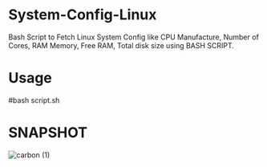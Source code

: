 # System-Config-Linux

Bash Script to Fetch Linux System Config like CPU Manufacture, Number of Cores, RAM Memory, Free RAM, Total disk size using BASH SCRIPT.

# Usage
  #bash script.sh
  
  
  
# SNAPSHOT
![carbon (1)](https://user-images.githubusercontent.com/76953482/166441593-4eeaf6d1-c510-43b5-997e-92d08c6f9104.png)
